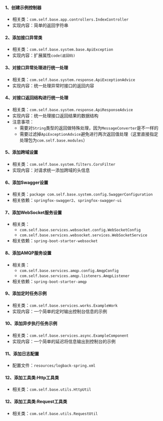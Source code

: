 #### 1、创建示例控制器
* 相关类：`com.self.base.app.controllers.IndexController`
* 实现内容：简单的返回字符串

#### 2、添加接口异常类
* 相关类：`com.self.base.system.base.ApiException`
* 实现内容：扩展属性`code(返回码)`

#### 3、对接口异常处理进行统一处理
* 相关类：`com.self.base.system.response.ApiExceptionAdvice`
* 实现内容：统一处理异常时接口的返回内容

#### 4、对接口返回结构进行统一处理
* 相关类：`com.self.base.system.response.ApiResponseAdvice`
* 实现内容：统一处理接口返回结果的数据结构
* 注意事项：
    * 需要对`String`类型的返回做特殊处理，因为`MessageConverter`是不一样的
    * 需要过滤掉`ApiExceptionAdvice`避免进行两次返回值处理（这里直接指定处理包为`com.self.base.modules`）
    
#### 5、添加跨域设置
* 相关类：`com.self.base.system.filters.CorsFilter`
* 实现内容：对请求统一添加跨域的头信息

#### 6、添加Swagger设置
* 相关类：`package com.self.base.system.config.SwaggerConfiguration`
* 相关依赖：`springfox-swagger2`、`springfox-swagger-ui`

#### 7、添加WebSocket服务设置
* 相关类：
    *  `com.self.base.services.websocket.config.WebSocketConfig`
    *  `com.self.base.services.websocket.services.WebSocketService`
* 相关依赖：`spring-boot-starter-websocket`

#### 8、添加AMQP服务设置
* 相关类：
    *  `com.self.base.services.amqp.config.AmqpConfig`
    *  `com.self.base.services.amqp.listeners.AmqpListener`
* 相关依赖：`spring-boot-starter-amqp`

#### 9、添加定时任务示例
* 相关类：`com.self.base.services.works.ExampleWork`
* 实现内容：一个简单的定时输出控制台信息的示例

#### 10、添加异步执行任务示例
* 相关类：`com.self.base.services.async.ExampleComponent`
* 实现内容：一个简单的延迟将信息输出到控制台的示例

#### 11、添加日志配置
* 配置文件：`resources/logback-spring.xml`

#### 12、添加工具类:Http工具类
* 相关类：`com.self.base.utils.HttpUtil`

#### 12、添加工具类:Request工具类
* 相关类：`com.self.base.utils.RequestUtil`